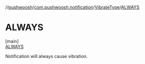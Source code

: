 //[pushwoosh](../../../../index.md)/[com.pushwoosh.notification](../../index.md)/[VibrateType](../index.md)/[ALWAYS](index.md)

# ALWAYS

[main]\
[ALWAYS](index.md)

Notification will always cause vibration.
